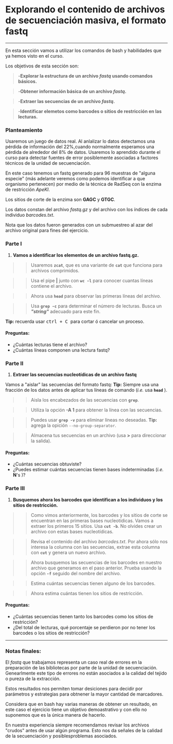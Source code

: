 # Explorando el contenido de archivos de secuenciación masiva, el formato fastq
----
En esta sección vamos a utilizar los comandos de bash y habilidades que ya hemos visto en el curso.

Los objetivos de esta sección son:

> -**Explorar la estructura de un archivo _fastq_ usando comandos básicos.**

> -**Obtener información básica de un archivo _fastq_.**

> -**Extraer las secuencias de un archivo _fastq_.**

> -**Identificar elemetos como barcodes o sitios de restricción en las lecturas.**


### Planteamiento

Usaremos un juego de datos real. Al anlalizar lo datos detectamos una pérdida de información del 22%,cuando normalmente esperamos una pérdida de alrededor del 8% de datos. Usaremos lo aprendido durante el curso para detectar fuentes de error posiblemente asociadas a factores técnicos de la unidad de secuenciación.

En este caso tenemos un fastq generado para 96 muestras de "alguna especie" (más adelante veremos como podemos identificar a que organismo pertenecen) por medio de la técnica de RadSeq con la enzima de restricción _ApeKI_.

Los sitios de corte de la enzima son **GAGC** y **GTGC**.


Los datos constan del archivo _fastq.gz_ y  del archivo con los índices de cada individuo _barcodes.txt_.

Nota que los datos fueron generados con un submuestreo al azar del archivo original para fines del ejercicio.


### Parte I


1. **Vamos a identificar los elementos de un archivo fastq.gz.**

>> Usaremos **```zcat```**, que es una variante de **```cat```** que funciona para archivos comprimidos.

>> Usa el pipe **|** junto con **```wc -l```** para conocer cuantas líneas contiene el archivo.

>> Ahora usa **```head```** para observar las primeras líneas del archivo.

>> Usa **```grep -c```** para determinar el número de lecturas. Busca un **_"string"_** adecuado para este fin.

 **Tip:** recuerda usar <kbd> ctrl + C </kbd> para cortar ó cancelar un proceso.

#### Preguntas:
+ ¿Cuántas lecturas tiene el archivo?
+ ¿Cuántas líneas componen una lectura fastq?

### Parte II
1. **Extraer las secuencias nucleotídicas de un archivo fastq**

Vamos a "aislar" las secuencias del formato fastq: **Tip:** Siempre usa una fracción de los datos antes de aplicar tus líneas de comando (_i.e._ usa **```head```** ).

>> Aisla los encabezados de las secuencias con **```grep```**.

>> Utiliza la opción **-A 1** para obtener la línea con las secuencias.

>> Puedes usar **```grep -v```** para eliminar líneas no deseadas. **Tip:** agrega la opición ```--no-group-separator```.

>> Almacena tus secuencias en un archivo (usa **>** para direccionar la salida).

#### Preguntas:
+ ¿Cuántas secuencias obtuviste?
+ ¿Puedes estimar cuántas secuencias tienen bases indeterminadas (_i.e._ **N**'s )?
### Parte III
1. **Busquemos ahora los barcodes que identifican a los individuos y los sitios de restricción.**

>> Como vimos anteriormente, los barcodes y los sitios de corte se encuentran en las primeras bases nucleotídicas. Vamos a extraer los primeros 15 sitios. Usa **```cut -b```**. No olvides crear un archivo con estas bases nucleotídicas.

>> Revisa el contenido del archivo _barcodes.txt_. Por ahora sólo nos interesa la columna con las secuencias, extrae esta columna con **```cut```** y genera un nuevo archivo.

>> Ahora busquemos las secuencias de los barcodes en nuestro archivo que generamos en el paso anterior. Prueba usando la opción **```-f```** seguido del nombre del archivo.

>> Estima cuántas secuencias tienen alguno de los barcodes.

>> Ahora estima cuántas tienen los sitios de restricción.

#### Preguntas:
+ ¿Cuántas secuencias tienen tanto los barcodes como los sitios de restricción?
+ ¿Del total de lecturas, qué porcentaje se perdieron por no tener los barcodes o los sitios de restricción?

---
### Notas finales:

El _fastq_ que trabajamos representa un caso real de errores en la preparación de las bibliotecas por parte de la unidad de secuenciación. Genearlmente este tipo de errores no están asociados a la calidad del tejido o pureza de la extracción.

Estos resultados nos permiten tomar desiciones para decidir por parámetros y estrategias para obtnener la mayor cantidad de marcadores.

Considera que en bash hay varias maneras de obtener un resultado, en este caso el ejercicio tiene un objetivo demoastrativo y con ello no suponemos que es la única manera de hacerlo.

En nuestra experiencia siempre recomendamos revisar los archivos "crudos" antes de usar algún programa. Esto nos da señales de la calidad de la secuenciación y posiblesproblemas asociados.

